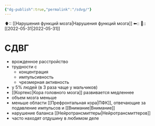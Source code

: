 ```yaml
---
{"dg-publish":true,"permalink":"/sdvg/"}
---
```



⬆:: [[Нарушения функций мозга\|Нарушения функций мозга]]
⬅::
📅:: [[2022-05-31\|2022-05-31]]

# СДВГ
- врожденное расстройство
- трудности с
	- концентрация
	- импульсивность
	- чрезмерная активность
- у 5% людей (в 3 раза чаще у мальчиков)
- [[Кортекс\|Кора головного мозга]] развивается медленнее
- объем мозга меньше
- меньше области [[Префронтальная кора\|ПФК]], отвечающие за подавление импульсов и [[Внимание\|Внимание]]
- нарушение баланса [[Нейротрансмиттеры\|Нейротрансмиттеров]]
- часто находят отдушину в любимом деле